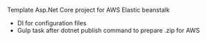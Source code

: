 
Template Asp.Net Core project for AWS Elastic beanstalk


- DI for configuration files
- Gulp task after dotnet publish command to prepare .zip for AWS


